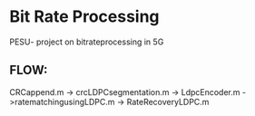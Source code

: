 # Bit Rate Processing
PESU- project on bitrateprocessing in 5G

## FLOW:
CRCappend.m -> crcLDPCsegmentation.m -> LdpcEncoder.m ->ratematchingusingLDPC.m -> RateRecoveryLDPC.m

